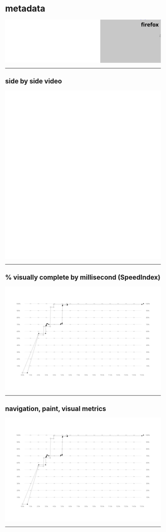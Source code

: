 
# metadata
![test and device metadata](../resources/2025-07-02-android-15-ptablet-bameethainoodle_x_metadata.svg)

---

## side by side video
![side by side video of firefox by chrome](../resources/2025-07-02-android-15-ptablet-bameethainoodle_x_video.svg)

---

## % visually complete by millisecond (SpeedIndex)
![line chart of percent visually complete SpeedIndex metric](../resources/2025-07-02-android-15-ptablet-bameethainoodle_x_line_graph.svg)

---

## navigation, paint, visual metrics
![line chart of percent visually complete SpeedIndex metric](../resources/2025-07-02-android-15-ptablet-bameethainoodle_x_line_graph.svg)

---

